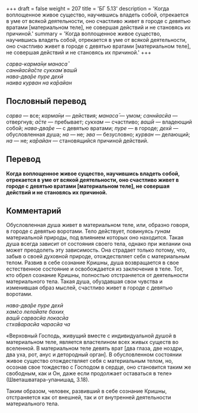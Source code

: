 +++
draft = false
weight = 207
title = 'БГ 5.13'
description = 'Когда воплощенное живое существо, научившись владеть собой, отрекается в уме от всякой деятельности, оно счастливо живет в городе с девятью вратами [материальном теле], не совершая действий и не становясь их причиной.'
summary = 'Когда воплощенное живое существо, научившись владеть собой, отрекается в уме от всякой деятельности, оно счастливо живет в городе с девятью вратами [материальном теле], не совершая действий и не становясь их причиной.'
+++

_сарва-карма̄н̣и манаса̄  
саннйасйа̄сте сукхам̇ ваш́ӣ  
нава-два̄ре пуре дехӣ  
наива курван на ка̄райан_

## Пословный перевод

_сарва_ — все; _карма̄н̣и_ — действия; _манаса̄_ — умом; _саннйасйа_ — отвергнув; _а̄сте_ — пребывает; _сукхам_ — счастливо; _ваш́ӣ_ — владеющий собой; _нава_\-_два̄ре_ — с девятью вратами; _пуре_ — в городе; _дехӣ_ — обусловленная душа; _на_ — не; _эва_ — безусловно; _курван_ — делающий; _на_ — не; _ка̄райан_ — становящийся причиной действий.

## Перевод

**Когда воплощенное живое существо, научившись владеть собой, отрекается в уме от всякой деятельности, оно счастливо живет в городе с девятью вратами \[материальном теле\], не совершая действий и не становясь их причиной.**

## Комментарий

Обусловленная душа живет в материальном теле, или, образно говоря, в городе с девятью воротами. Тело действует, повинуясь _гунам_ материальной природы, под влиянием которых оно находится. Такая душа всегда зависит от состояния своего тела, однако при желании она может преодолеть эту зависимость. Она страдает только потому, что, забыв о своей духовной природе, отождествляет себя с материальным телом. Развив в себе сознание Кришны, душа возвращается в свое естественное состояние и освобождается из заключения в теле. Тот, кто обрел сознание Кришны, полностью отстраняется от деятельности материального тела. Такая душа, обуздавшая свои чувства и изменившая образ мыслей, счастливо живет в городе с девятью воротами.

_нава-два̄ре пуре дехӣ  
хам̇со лела̄йате бахих̣  
ваш́ӣ сарвасйа локасйа  
стха̄варасйа чарасйа ча_

«Верховный Господь, живущий вместе с индивидуальной душой в материальном теле, является властелином всех живых существ во вселенной. В материальном теле девять врат \[два глаза, две ноздри, два уха, рот, анус и детородный орган\]. В обусловленном состоянии живое существо отождествляет себя с материальным телом, но, осознав свое тождество с Господом в сердце, оно становится таким же свободным, как и Он, даже если продолжает оставаться в теле» (Шветашватара-упанишад, 3.18).

Таким образом, человек, развивший в себе сознание Кришны, отстраняется как от внешней, так и от внутренней деятельности материального тела.
